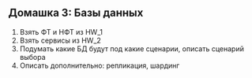 ## Домашка 3: Базы данных

1. Взять ФТ и НФТ из HW_1
2. Взять сервисы из HW_2
3. Подумать какие БД будут под какие сценарии, описать сценарий выбора
4. Описать дополнительно: репликация, шардинг


